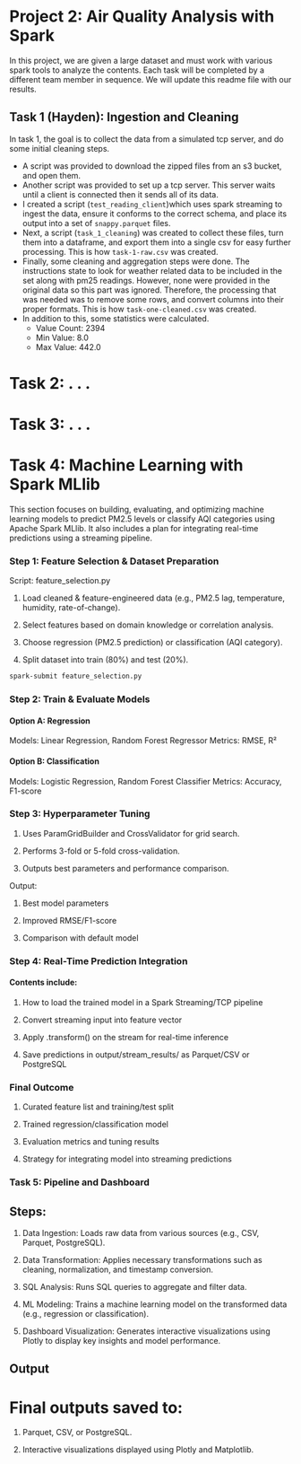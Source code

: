 # Project 2: Air Quality Analysis with Spark

In this project, we are given a large dataset and must work with various spark tools to analyze the contents.
Each task will be completed by a different team member in sequence. We will update this readme file with our results.

## Task 1 (Hayden): Ingestion and Cleaning
In task 1, the goal is to collect the data from a simulated tcp server, and do some initial cleaning steps.
- A script was provided to download the zipped files from an s3 bucket, and open them.
- Another script was provided to set up a tcp server. This server waits until a client is connected then it sends all of its data.
- I created a script (`test_reading_client`)which uses spark streaming to ingest the data, ensure it conforms to the correct schema, and place its output into a set of `snappy.parquet` files.
- Next, a script (`task_1_cleaning`) was created to collect these files, turn them into a dataframe, and export them into a single csv for easy further processing. This is how `task-1-raw.csv` was created.
- Finally, some cleaning and aggregation steps were done. The instructions state to look for weather related data to be included in the set along with pm25 readings. However, none were provided in the original data so this part was ignored. Therefore, the processing that was needed was to remove some rows, and convert columns into their proper formats. This is how `task-one-cleaned.csv` was created.
- In addition to this, some statistics were calculated.
    - Value Count: 2394
    - Min Value: 8.0
    - Max Value: 442.0

# Task 2: . . .
# Task 3: . . .
# Task 4: Machine Learning with Spark MLlib
This section focuses on building, evaluating, and optimizing machine learning models to predict PM2.5 levels or classify AQI categories using Apache Spark MLlib. It also includes a plan for integrating real-time predictions using a streaming pipeline.

### Step 1: Feature Selection & Dataset Preparation
Script: feature_selection.py

1) Load cleaned & feature-engineered data (e.g., PM2.5 lag, temperature, humidity, rate-of-change).

2) Select features based on domain knowledge or correlation analysis.

3) Choose regression (PM2.5 prediction) or classification (AQI category).

4) Split dataset into train (80%) and test (20%).
```bash
spark-submit feature_selection.py
```
### Step 2: Train & Evaluate Models
#### Option A: Regression
Models: Linear Regression, Random Forest Regressor
Metrics: RMSE, R²

#### Option B: Classification
Models: Logistic Regression, Random Forest Classifier
Metrics: Accuracy, F1-score

### Step 3: Hyperparameter Tuning

1) Uses ParamGridBuilder and CrossValidator for grid search.

2) Performs 3-fold or 5-fold cross-validation.

3) Outputs best parameters and performance comparison.

Output:
1) Best model parameters

2) Improved RMSE/F1-score

3) Comparison with default model

### Step 4: Real-Time Prediction Integration

#### Contents include:

1) How to load the trained model in a Spark Streaming/TCP pipeline

2) Convert streaming input into feature vector

3) Apply .transform() on the stream for real-time inference

4) Save predictions in output/stream_results/ as Parquet/CSV or PostgreSQL

### Final Outcome
1) Curated feature list and training/test split

2) Trained regression/classification model

3) Evaluation metrics and tuning results

4) Strategy for integrating model into streaming predictions

### Task 5: Pipeline and Dashboard

## Steps:

1) Data Ingestion: Loads raw data from various sources (e.g., CSV, Parquet, PostgreSQL).

2) Data Transformation: Applies necessary transformations such as cleaning, normalization, and timestamp conversion.

3) SQL Analysis: Runs SQL queries to aggregate and filter data.

4) ML Modeling: Trains a machine learning model on the transformed data (e.g., regression or classification).

5) Dashboard Visualization: Generates interactive visualizations using Plotly to display key insights and model performance.

## Output

# Final outputs saved to:

1) Parquet, CSV, or PostgreSQL.

2) Interactive visualizations displayed using Plotly and Matplotlib.

